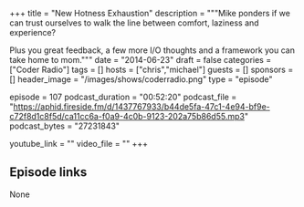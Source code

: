 +++
title = "New Hotness Exhaustion"
description = """Mike ponders if we can trust ourselves to walk the line between comfort, laziness and experience? 

Plus you great feedback, a few more I/O thoughts and a framework you can take home to mom."""
date = "2014-06-23"
draft = false
categories = ["Coder Radio"]
tags = []
hosts = ["chris","michael"]
guests = []
sponsors = []
header_image = "/images/shows/coderradio.png"
type = "episode"

episode = 107
podcast_duration = "00:52:20"
podcast_file = "https://aphid.fireside.fm/d/1437767933/b44de5fa-47c1-4e94-bf9e-c72f8d1c8f5d/ca11cc6a-f0a9-4c0b-9123-202a75b86d55.mp3"
podcast_bytes = "27231843"

youtube_link = ""
video_file = ""
+++

## Episode links

None

